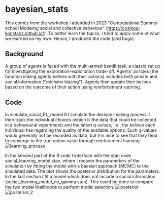 # bayesian_stats
This comes from the workshop I attended in 2023 "Computational Summer school Modeling social and collective behaviour" (https://cosmos-konstanz.github.io/). To better learn the topics, I tried to apply some of what we learned on my own. Hence, I produced the code (and bugs). 

## Background
A group of agents is faced with the multi-armed bandit task, a classic set up for investigating the exploration-exploitation trade-off. Agents' policies (the function linking agents belives with their actions) includes both private and social information ("decision biasing"). Agents then update their belives based on the outcome of their action using reinforcement learning.

## Code

In simulate_social_RL_model.R I simulate the decison-making process. I then track the individual choices (which is the data that could be collected in a behavioural experiment) and the latent q-values, i.e., the belives each individual has regarding the quality of the available options. Such q-values would generally not be recorded as data, but it is nice to see that they tend to converge to the true option value through reinforcment learning. 
![learning_process](https://github.com/MarcoFele98/bayesian_stats/assets/122376407/1b31f3bd-7cf4-4363-b479-a7b35aaa88df)

In the second part of the R code I interface with the stan code social_learning_model.stan, where I recover the parameters of the simulation by fitting the model with a baesian approach (MCMC) to the simulated data. The plot shows the posterior distribution for the parameters. In the last section I fit a model which does not include a social information (social_learning_model_no_gamma.stan). This could be done to compare the two model likelihoods to perform model selection.
![posterior](https://github.com/MarcoFele98/bayesian_stats/assets/122376407/5fcc30b8-0ae8-4cc9-bf8c-deb05c9ef9d9)
![posterior_2](https://github.com/MarcoFele98/bayesian_stats/assets/122376407/75ce5788-30de-4c27-bea8-64c2573bb934)

